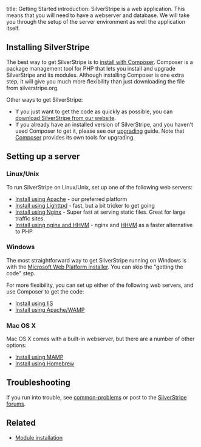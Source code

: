 title: Getting Started
introduction: SilverStripe is a web application. This means that you will need to have a webserver and database. We will take you through the setup of the server environment as well the application itself.


## Installing SilverStripe

The best way to get SilverStripe is to [install with Composer](composer). Composer is a package management tool for PHP that
lets you install and upgrade SilverStripe and its modules.  Although installing Composer is one extra step, it will give you much more flexibility than just downloading the file from silverstripe.org.

Other ways to get SilverStripe:

 * If you just want to get the code as quickly as possible, you can [download SilverStripe from our website](http://www.silverstripe.org/software/download/).
 * If you already have an installed version of SilverStripe, and you haven't used Composer to get it, please see our [upgrading](/upgrading) guide.  Note that [Composer](composer) provides its own tools for upgrading.

## Setting up a server

### Linux/Unix

To run SilverStripe on Linux/Unix, set up one of the following web servers: 

*  [Install using Apache](installation) - our preferred platform
*  [Install using Lighttpd](installation/how_to/configure_lighttpd) - fast, but a bit tricker to get going
*  [Install using Nginx](installation/how_to/configure_nginx) - Super fast at serving static files. Great for large traffic sites.
*  [Install using nginx and HHVM](installation/how_to/setup_nginx_and_hhvm) - nginx and [HHVM](http://hhvm.com/) as a faster alternative to PHP

### Windows

The most straightforward way to get SilverStripe running on Windows is with the [Microsoft Web Platform installer](installation/other_installation_options/windows_platform_installer).  You can skip the "getting the code" step.

For more flexibility, you can set up either of the following web servers, and use Composer to get the code:

 * [Install using IIS](installation/other_installation_options/windows_iis7)
 * [Install using Apache/WAMP](installation/windows)

### Mac OS X

Mac OS X comes with a built-in webserver, but there are a number of other options:

 * [Install using MAMP](installation/mac_osx)
 * [Install using Homebrew](installation/other_installation_options/mac_osx_homebrew)

## Troubleshooting

If you run into trouble, see [common-problems](installation/common_problems) or post to the 
[SilverStripe forums](http://silverstripe.org/community/forums/).

## Related

 * [Module installation](/developer_guides/extending/modules)
